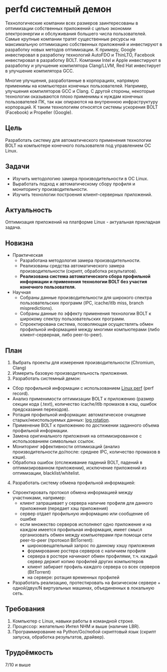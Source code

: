 # perfd системный демон
Технологические компании всех размеров заинтересованы в оптимизации собственных приложений с целью экономии электроэнергии и обслуживания большего числа пользователей.
Самые крупные компании тратят существенные ресурсы на максимальную оптимизацию собственных приложений и инвестируют в разработку новых методов оптимизации.
К примеру, Google инвестировал в разработку технологий AutoFDO и ThinLTO, Facebook инвестировал в разработку BOLT.
Компании Intel и Apple инвестируют в разработку и улучшение компилятора Clang/LLVM, Red Hat инвестирует в улучшение компилятора GCC.

Многие улучшения, разработанные в корпорациях, напрямую применимы на компьютерах конечных пользователей. Например, улучшения компиляторов GCC и Clang.
С другой стороны, некоторые технологии оказываются плохо применимы к нуждам конечных пользователей ПК, так как опираются на внутреннюю инфраструктуру корпораций.
К таким технологиям относятся системы ускорения BOLT (Facebook) и Propeller (Google). 

## Цель
Разработать систему для автоматического применения технологии BOLT на компьютере конечного пользователя под управлением ОС Linux.

## Задачи
- Изучить методологию замера производительности в ОС Linux.
- Выработать подход к автоматическому сбору профиля и мониторингу производительности.
- Изучить технологии построения клиент-серверных приложений.

## Актуальность
Оптимизация приложений на платформе Linux - актуальная прикладная задача.

## Новизна
- Практическая
  - Разработана методология замера производительности.
  - Реализованы средства автоматического замера производительности (скрипт, обработка результатов).
  - **Реализована система автоматического сбора профильной информации и применения технологии BOLT без участия конечного пользователя.**
- Научная
  - Собраны данные производительности для широкого спектра пользовательских программ (IPC, icache/itlb miss, branch mispredictions).
  - Собраны данные по эффекту применения технологии BOLT к широкому спектру пользовательских программ.
  - Спроектирована система, позволяющая осуществлять обмен профильной информацией между многими компьютерами (либо клиент-серверная, либо peer-to-peer).

## План
1. Выбрать проекты для измерения производительности (Chromium, Clang)
2. Измерить базовую производительность приложения.
3. Разработать системный демон:
- Сбор профильной информации с использованием [Linux perf](https://perf.wiki.kernel.org/index.php/Main_Page) (perf record).
- Анализ применимости оптимизации BOLT к приложению (размер секции кода (.text), количество icache/itlb промахов в кэш, ошибок предсказания переходов).
- Ротация профильной информации: автоматическое очищение старых/неиспользуемых данных: [log rotation](https://en.wikipedia.org/wiki/Log_rotation).
- Применение BOLT к приложению по достижении заданного объема профильной информации.
- Замена оригинального приложения на оптимизированное с использованием символьных ссылок.
- Мониторинг эффективности оптимизаций (анализ производительности до/после: среднее IPC, количество промахов в кэши).
- Обработка ошибок (отслеживание падений BOLT, падений в оптимизированном приложении), исключение приложений из оптимизации, blacklist/whitelist.
4. Разработать систему обмена профильной информацией:
- Спроектировать протокол обмена информацией между участниками, например:
  - клиент запрашивает у сервера наличие профиля для данного приложения (передает хэш приложения)
  - сервер отдает профильную информацию или сообщение об ошибке
  - если множество серверов исполняют одно приложение и на каждом имеется профильная информация, имеет смысл организовать обмен между компьютерами при помощи сети peer-to-peer (протокол BitTorrent):
    - широковещательный запрос по данному хэшу приложения
    - формирование ростера серверов с наличием профиля
    - сервера в ростере начинают обмен профилями, т.ч. каждый сервер держит копию профилей других компьютеров
    - клиент забирает профиль каждого сервера со всех серверов (BitTorrent)
    - на сервере: ротация временных профилей
- Разработать реализацию, протестировать на физическом сервере + одной/двух/N виртуальных машинах, объединенных в локальную сеть.

## Требования
1. Компьютер с Linux, навыки работы в командной строке.
2. Процессор: желательно Интел NHM и выше (наличие LBR).
3. Программирование на Python/Go/любой скриптовый язык (скрипт запуска, обработка результатов, драйвер).

## Трудоёмкость
7/10 и выше

